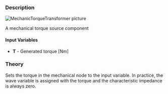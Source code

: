 ### Description
![MechanicTorqueTransformer picture](torquetransformer.svg)

A mechanical torque source component

#### Input Variables
* **T** - Generated torque [Nm]

### Theory
Sets the torque in the mechanical node to the input variable. In practice, the wave variable is assigned with the torque and the characteristic impedance is always zero.
<!---EQUATION c = T --->
<!---EQUATION Z_c = 0 --->

